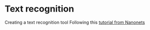 # Text recognition

Creating a text recognition tool Following this [tutorial from Nanonets](https://nanonets.com/blog/ocr-with-tesseract/#:~:text=Pytesseract%20or%20Python%2Dtesseract%20is,image%20to%20text%20use%20cases) 

